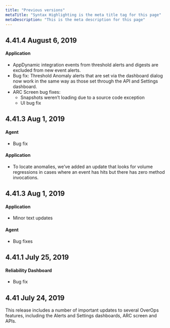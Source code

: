 ```yaml
---
title: "Previous versions"
metaTitle: "Syntax Highlighting is the meta title tag for this page"
metaDescription: "This is the meta description for this page"
---
```


## 4.41.4 August 6, 2019
#### Application
* AppDynamic integration events from threshold alerts and digests are excluded from new event alerts.
* Bug fix: Threshold Anomaly alerts that are set via the dashboard dialog now work in the same way as those set through the API and Settings dashboard.
* ARC Screen bug fixes:
  * Snapshots weren’t loading due to a source code exception
  * UI bug fix

## 4.41.3 Aug 1, 2019
#### Agent
* Bug fix
#### Application
* To locate anomalies, we’ve added an update that looks for volume regressions in cases where an event has hits but there has zero method invocations.

## 4.41.3 Aug 1, 2019
#### Application
* Minor text updates
#### Agent
* Bug fixes
## 4.41.1 July 25, 2019
#### Reliability Dashboard
* Bug fix
## 4.41 July 24, 2019
This release includes a number of important updates to several OverOps features, including the Alerts and Settings dashboards, ARC screen and APIs.

